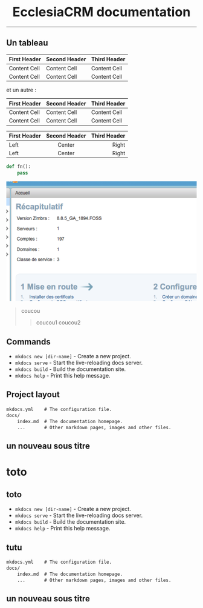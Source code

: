 # <center><big>EcclesiaCRM documentation</big></center>
----

## Un tableau

| First Header | Second Header | Third Header |
| ------------ | ------------- | ------------ |
| Content Cell | Content Cell  | Content Cell |
| Content Cell | Content Cell  | Content Cell |

et un autre :

First Header | Second Header | Third Header
------------ | ------------- | ------------
Content Cell | Content Cell  | Content Cell
Content Cell | Content Cell  | Content Cell


First Header | Second Header | Third Header
:----------- |:-------------:| -----------:
Left         | Center        | Right
Left         | Center        | Right


```python
def fn():
    pass
```


![Screenshot](img/screenshot1.png)

> coucou
>> coucou1
>> coucou2


## Commands

* `mkdocs new [dir-name]` - Create a new project.
* `mkdocs serve` - Start the live-reloading docs server.
* `mkdocs build` - Build the documentation site.
* `mkdocs help` - Print this help message.

## Project layout

    mkdocs.yml    # The configuration file.
    docs/
        index.md  # The documentation homepage.
        ...       # Other markdown pages, images and other files.

## un nouveau sous titre

# toto

## toto

* `mkdocs new [dir-name]` - Create a new project.
* `mkdocs serve` - Start the live-reloading docs server.
* `mkdocs build` - Build the documentation site.
* `mkdocs help` - Print this help message.

## tutu

    mkdocs.yml    # The configuration file.
    docs/
        index.md  # The documentation homepage.
        ...       # Other markdown pages, images and other files.

## un nouveau sous titre
